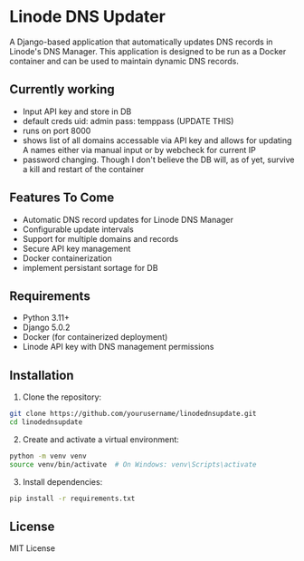 # Linode DNS Updater

A Django-based application that automatically updates DNS records in Linode's DNS Manager. This application is designed to be run as a Docker container and can be used to maintain dynamic DNS records.

## Currently working
- Input API key and store in DB
- default creds uid: admin  pass: temppass      (UPDATE THIS)
- runs on port 8000
- shows list of all domains accessable via API key and allows for updating A names either via manual input or by webcheck for current IP
- password changing. Though I don't believe the DB will, as of yet, survive a kill and restart of the container


## Features To Come

- Automatic DNS record updates for Linode DNS Manager
- Configurable update intervals
- Support for multiple domains and records
- Secure API key management
- Docker containerization
- implement persistant sortage for DB

## Requirements

- Python 3.11+
- Django 5.0.2
- Docker (for containerized deployment)
- Linode API key with DNS management permissions

## Installation

1. Clone the repository:
```bash
git clone https://github.com/yourusername/linodednsupdate.git
cd linodednsupdate
```

2. Create and activate a virtual environment:
```bash
python -m venv venv
source venv/bin/activate  # On Windows: venv\Scripts\activate
```

3. Install dependencies:
```bash
pip install -r requirements.txt
```


## License

MIT License 
